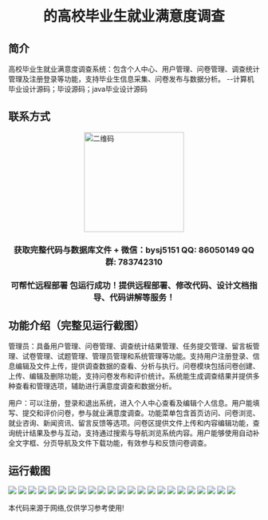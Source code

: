 <p><h1 align="center">的高校毕业生就业满意度调查</h1></p>

## 简介
高校毕业生就业满意度调查系统：包含个人中心、用户管理、问卷管理、调查统计管理及注册登录等功能，支持毕业生信息采集、问卷发布与数据分析。    --计算机毕业设计源码；毕设源码；java毕业设计源码


## 联系方式
<img src="https://bs-1329754181.cos.ap-shanghai.myqcloud.com/wx.jpg" alt="二维码" style="display: block; margin: 0 auto;" width="200px">
<p><h3 align="center">获取完整代码与数据库文件 + 微信：bysj5151 QQ: 86050149 QQ群: 783742310</h3></p>
<p><h3 align="center">可帮忙远程部署 包运行成功！提供远程部署、修改代码、设计文档指导、代码讲解等服务！</h3></p>

## 功能介绍（完整见运行截图）
管理员：具备用户管理、问卷管理、调查统计结果管理、任务提交管理、留言板管理、试卷管理、试题管理、管理员管理和系统管理等功能。支持用户注册登录、信息编辑及文件上传，提供调查数据的查看、分析与执行。问卷模块包括问卷创建、上传、编辑及删除功能，支持问卷发布和评价统计。系统能生成调查结果并提供多种查看和管理选项，辅助进行满意度调查和数据分析。

用户：可以注册，登录和退出系统，进入个人中心查看及编辑个人信息。用户能填写、提交和评价问卷，参与就业满意度调查。功能菜单包含首页访问、问卷浏览、就业咨询、新闻资讯、留言反馈等选项。问卷区提供文件上传和内容编辑功能，查询统计结果及参与互动，支持通过搜索与导航浏览系统内容。用户能够使用自动补全文字框、分页导航及文件下载功能，有效参与和反馈问卷调查。


## 运行截图
![](https://bs-1329754181.cos.ap-shanghai.myqcloud.com/ssm/GraduateEmploymentSatisfactionSurvey/img/001.jpg)
![](https://bs-1329754181.cos.ap-shanghai.myqcloud.com/ssm/GraduateEmploymentSatisfactionSurvey/img/002.jpg)
![](https://bs-1329754181.cos.ap-shanghai.myqcloud.com/ssm/GraduateEmploymentSatisfactionSurvey/img/003.jpg)
![](https://bs-1329754181.cos.ap-shanghai.myqcloud.com/ssm/GraduateEmploymentSatisfactionSurvey/img/004.jpg)
![](https://bs-1329754181.cos.ap-shanghai.myqcloud.com/ssm/GraduateEmploymentSatisfactionSurvey/img/005.jpg)
![](https://bs-1329754181.cos.ap-shanghai.myqcloud.com/ssm/GraduateEmploymentSatisfactionSurvey/img/006.jpg)
![](https://bs-1329754181.cos.ap-shanghai.myqcloud.com/ssm/GraduateEmploymentSatisfactionSurvey/img/007.jpg)
![](https://bs-1329754181.cos.ap-shanghai.myqcloud.com/ssm/GraduateEmploymentSatisfactionSurvey/img/008.jpg)
![](https://bs-1329754181.cos.ap-shanghai.myqcloud.com/ssm/GraduateEmploymentSatisfactionSurvey/img/009.jpg)
![](https://bs-1329754181.cos.ap-shanghai.myqcloud.com/ssm/GraduateEmploymentSatisfactionSurvey/img/010.jpg)
![](https://bs-1329754181.cos.ap-shanghai.myqcloud.com/ssm/GraduateEmploymentSatisfactionSurvey/img/011.jpg)
![](https://bs-1329754181.cos.ap-shanghai.myqcloud.com/ssm/GraduateEmploymentSatisfactionSurvey/img/012.jpg)
![](https://bs-1329754181.cos.ap-shanghai.myqcloud.com/ssm/GraduateEmploymentSatisfactionSurvey/img/013.jpg)
![](https://bs-1329754181.cos.ap-shanghai.myqcloud.com/ssm/GraduateEmploymentSatisfactionSurvey/img/014.jpg)
![](https://bs-1329754181.cos.ap-shanghai.myqcloud.com/ssm/GraduateEmploymentSatisfactionSurvey/img/015.jpg)
![](https://bs-1329754181.cos.ap-shanghai.myqcloud.com/ssm/GraduateEmploymentSatisfactionSurvey/img/016.jpg)
![](https://bs-1329754181.cos.ap-shanghai.myqcloud.com/ssm/GraduateEmploymentSatisfactionSurvey/img/017.jpg)
![](https://bs-1329754181.cos.ap-shanghai.myqcloud.com/ssm/GraduateEmploymentSatisfactionSurvey/img/018.jpg)
![](https://bs-1329754181.cos.ap-shanghai.myqcloud.com/ssm/GraduateEmploymentSatisfactionSurvey/img/019.jpg)
![](https://bs-1329754181.cos.ap-shanghai.myqcloud.com/ssm/GraduateEmploymentSatisfactionSurvey/img/020.jpg)
![](https://bs-1329754181.cos.ap-shanghai.myqcloud.com/ssm/GraduateEmploymentSatisfactionSurvey/img/021.jpg)
![](https://bs-1329754181.cos.ap-shanghai.myqcloud.com/ssm/GraduateEmploymentSatisfactionSurvey/img/022.jpg)
![](https://bs-1329754181.cos.ap-shanghai.myqcloud.com/ssm/GraduateEmploymentSatisfactionSurvey/img/023.jpg)

<p>本代码来源于网络,仅供学习参考使用!</p>
